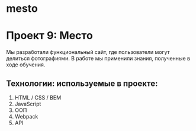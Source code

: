# mesto

# Проект 9: Место
Мы разработали функциональный сайт, где пользователи могут делиться фотографиями. В работе мы применили знания, полученные в ходе обучения. 


## Технологии: используемые в проекте:
1. HTML / CSS / BEM
2. JavaScript
3. ООП
4. Webpack
5. API



